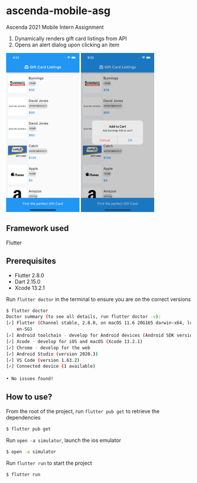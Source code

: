 # ascenda-mobile-asg
Ascenda 2021 Mobile Intern Assignment
1. Dynamically renders gift card listings from API 
2. Opens an alert dialog upon clicking an item

<img src='https://github.com/theianchia/ascenda-mobile-asg/blob/main/home.png' width='200'> <img src='https://github.com/theianchia/ascenda-mobile-asg/blob/main/alert.png' width='200'>

## Framework used
Flutter

## Prerequisites
* Flutter 2.8.0
* Dart 2.15.0
* Xcode 13.2.1

Run `flutter doctor` in the terminal to ensure you are on the correct versions
```bash
$ flutter doctor
Doctor summary (to see all details, run flutter doctor -v):
[✓] Flutter (Channel stable, 2.8.0, on macOS 11.6 20G165 darwin-x64, locale
    en-SG)
[✓] Android toolchain - develop for Android devices (Android SDK version 31.0.0)
[✓] Xcode - develop for iOS and macOS (Xcode 13.2.1)
[✓] Chrome - develop for the web
[✓] Android Studio (version 2020.3)
[✓] VS Code (version 1.63.2)
[✓] Connected device (1 available)

• No issues found!
```
## How to use?
From the root of the project, run `flutter pub get` to retrieve the dependencies
```bash
$ flutter pub get
```

Run `open -a simulator`, launch the ios emulator
```bash
$ open -a simulator
```

Run `flutter run` to start the project
```bash
$ flutter run
```
